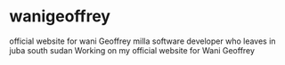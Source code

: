 # wanigeoffrey
official website for wani Geoffrey milla software developer who leaves in juba south sudan
Working on my official website for Wani Geoffrey 
